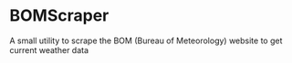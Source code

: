 # BOMScraper
 A small utility to scrape the BOM (Bureau of Meteorology) website to get current weather data
